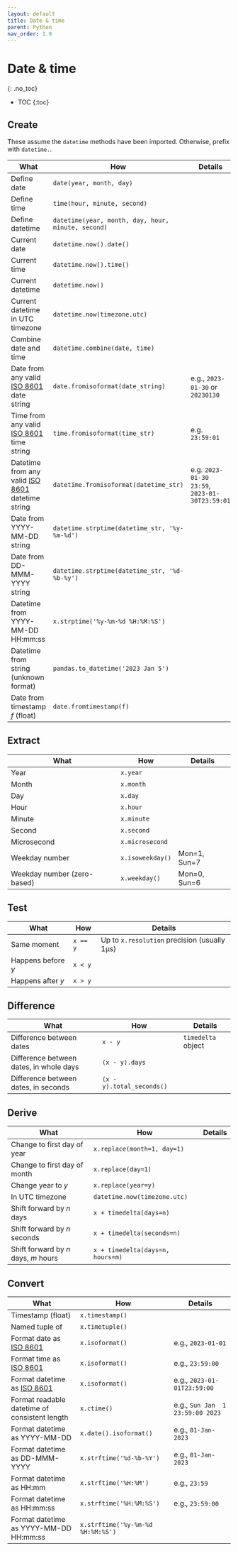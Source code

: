 ```yaml
---
layout: default
title: Date & time
parent: Python
nav_order: 1.9
---
```


# Date & time
{: .no_toc}

- TOC
{:toc}

## Create
These assume the `datetime` methods have been imported. Otherwise, prefix with `datetime.`.

| What | How | Details |
|---|---|---|
| Define date | `date(year, month, day)` | |
| Define time | `time(hour, minute, second)` | |
| Define datetime | `datetime(year, month, day, hour, minute, second)` | |
| Current date | `datetime.now().date()` | |
| Current time | `datetime.now().time()` | |
| Current datetime | `datetime.now()` | |
| Current datetime in UTC timezone | `datetime.now(timezone.utc)` | |
| Combine date and time | `datetime.combine(date, time)` | |
| Date from any valid [ISO 8601](https://en.wikipedia.org/wiki/ISO_8601) date string | `date.fromisoformat(date_string)` | e.g., `2023-01-30` or `20230130` |
| Time from any valid [ISO 8601](https://en.wikipedia.org/wiki/ISO_8601) time string | `time.fromisoformat(time_str)` | e.g. `23:59:01` |
| Datetime from any valid [ISO 8601](https://en.wikipedia.org/wiki/ISO_8601) datetime string | `datetime.fromisoformat(datetime_str)` | e.g. `2023-01-30 23:59`, `2023-01-30T23:59:01` |
| Date from YYYY-MM-DD string | `datetime.strptime(datetime_str, '%y-%m-%d')` | |
| Date from DD-MMM-YYYY string | `datetime.strptime(datetime_str, '%d-%b-%y')` | |
| Datetime from YYYY-MM-DD HH\:mm:ss | `x.strptime('%y-%m-%d %H:%M:%S')` | |
| Datetime from string (unknown format) | `pandas.to_datetime('2023 Jan 5')` | |
| Date from timestamp _f_ (float) | `date.fromtimestamp(f)` | |

## Extract

| What | How | Details |
|---|---|---|
| Year | `x.year` | |
| Month | `x.month` | |
| Day | `x.day` | |
| Hour | `x.hour` | |
| Minute | `x.minute` | |
| Second | `x.second` | |
| Microsecond | `x.microsecond` | |
| Weekday number | `x.isoweekday()` | Mon=1, Sun=7 |
| Weekday number (zero-based) | `x.weekday()` | Mon=0, Sun=6 |

## Test

| What | How | Details |
|---|---|---|
| Same moment | `x == y` | Up to `x.resolution` precision (usually 1μs) |
| Happens before _y_ | `x < y` | |
| Happens after _y_ | `x > y` | |

## Difference

| What | How | Details |
|---|---|---|
| Difference between dates | `x - y` | `timedelta` object |
| Difference between dates, in whole days | `(x - y).days` | |
| Difference between dates, in seconds | `(x - y).total_seconds()` | |

## Derive

| What | How | Details |
|---|---|---|
| Change to first day of year | `x.replace(month=1, day=1)` | |
| Change to first day of month | `x.replace(day=1)` | |
| Change year to _y_ | `x.replace(year=y)` | |
| In UTC timezone | `datetime.now(timezone.utc)` | |
| Shift forward by _n_ days | `x + timedelta(days=n)` | |
| Shift forward by _n_ seconds | `x + timedelta(seconds=n)` | |
| Shift forward by _n_ days, _m_ hours | `x + timedelta(days=n, hours=m)` | |

## Convert

| What | How | Details |
|---|---|---|
| Timestamp (float) | `x.timestamp()` | |
| Named tuple of  | `x.timetuple()` | |
| Format date as [ISO 8601](https://en.wikipedia.org/wiki/ISO_8601) | `x.isoformat()` | e.g., `2023-01-01` |
| Format time as [ISO 8601](https://en.wikipedia.org/wiki/ISO_8601) | `x.isoformat()` | e.g., `23:59:00` |
| Format datetime as [ISO 8601](https://en.wikipedia.org/wiki/ISO_8601) | `x.isoformat()` | e.g., `2023-01-01T23:59:00` |
| Format readable datetime of consistent length | `x.ctime()` | e.g., `Sun Jan  1 23:59:00 2023` | 
| Format datetime as YYYY-MM-DD | `x.date().isoformat()` | e.g., `01-Jan-2023` |
| Format datetime as DD-MMM-YYYY | `x.strftime('%d-%b-%Y')` | e.g., `01-Jan-2023` |
| Format datetime as HH\:mm | `x.strftime('%H:%M')` | e.g., `23:59` |
| Format datetime as HH\:mm:ss | `x.strftime('%H:%M:%S')` | e.g., `23:59:00` |
| Format datetime as YYYY-MM-DD HH\:mm:ss | `x.strftime('%y-%m-%d %H:%M:%S')` | |
